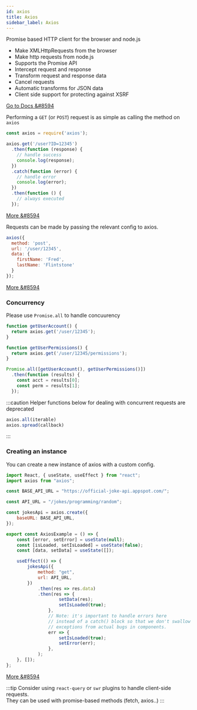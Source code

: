 ```yaml
---
id: axios
title: Axios
sidebar_label: Axios
---
```


Promise based HTTP client for the browser and node.js  

- Make XMLHttpRequests from the browser
- Make http requests from node.js
- Supports the Promise API
- Intercept request and response
- Transform request and response data
- Cancel requests
- Automatic transforms for JSON data
- Client side support for protecting against XSRF

[Go to Docs &#8594](https://github.com/axios/axios)

Performing a `GET` (or `POST`) request is as simple as calling the method on `axios`

```js
const axios = require('axios');

axios.get('/user?ID=12345')
  .then(function (response) {
    // handle success
    console.log(response);
  })
  .catch(function (error) {
    // handle error
    console.log(error);
  })
  .then(function () {
    // always executed
  });
```
[More &#8594](https://github.com/axios/axios#note-commonjs-usage)

Requests can be made by passing the relevant config to axios.

```js
axios({
  method: 'post',
  url: '/user/12345',
  data: {
    firstName: 'Fred',
    lastName: 'Flintstone'
  }
});
```
[More &#8594](https://github.com/axios/axios#axios-api)

### Concurrency
Please use `Promise.all` to handle concuurency

```js
function getUserAccount() {
  return axios.get('/user/12345');
}

function getUserPermissions() {
  return axios.get('/user/12345/permissions');
}

Promise.all([getUserAccount(), getUserPermissions()])
  .then(function (results) {
    const acct = results[0];
    const perm = results[1];
  });
```

:::caution
Helper functions below for dealing with concurrent requests are deprecated
```js
axios.all(iterable)
axios.spread(callback)
```
:::

### Creating an instance
You can create a new instance of axios with a custom config.

```js
import React, { useState, useEffect } from "react";
import axios from "axios";

const BASE_API_URL = "https://official-joke-api.appspot.com/";

const API_URL = "/jokes/programming/random";

const jokesApi = axios.create({
    baseURL: BASE_API_URL,
});

export const AxiosExample = () => {
    const [error, setError] = useState(null);
    const [isLoaded, setIsLoaded] = useState(false);
    const [data, setData] = useState([]);

    useEffect(() => {
        jokesApi({
            method: "get",
            url: API_URL,
        })
            .then(res => res.data)
            .then(res => {
                    setData(res);
                    setIsLoaded(true);
                },
                // Note: it's important to handle errors here
                // instead of a catch() block so that we don't swallow
                // exceptions from actual bugs in components.
                err => {
                    setIsLoaded(true);
                    setError(err);
                },
            );
    }, []);
};

```
[More &#8594](https://github.com/axios/axios#creating-an-instance)

:::tip
Consider using `react-query` or `swr` plugins to handle client-side requests.  
They can be used with promise-based methods (fetch, axios..)
:::